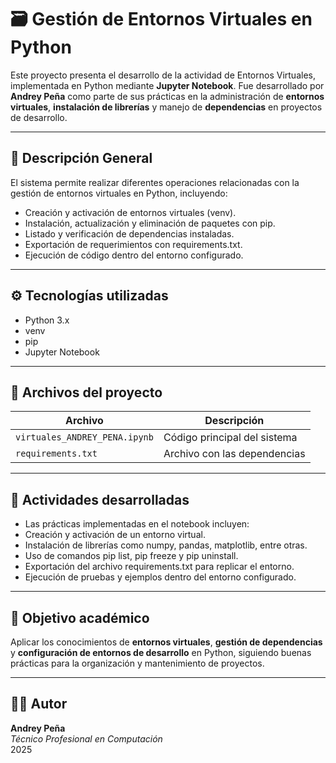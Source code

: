 # 🗃️ Gestión de Entornos Virtuales en Python

Este proyecto presenta el desarrollo de la actividad de Entornos Virtuales, implementada en Python mediante **Jupyter Notebook**.
Fue desarrollado por **Andrey Peña** como parte de sus prácticas en la administración de **entornos virtuales**, **instalación de librerías** y manejo de **dependencias** en proyectos de desarrollo.

---

## 🧩 Descripción General
El sistema permite realizar diferentes operaciones relacionadas con la gestión de entornos virtuales en Python, incluyendo:

- Creación y activación de entornos virtuales (venv).
- Instalación, actualización y eliminación de paquetes con pip.
- Listado y verificación de dependencias instaladas.
- Exportación de requerimientos con requirements.txt.
- Ejecución de código dentro del entorno configurado.

---

## ⚙️ Tecnologías utilizadas
- Python 3.x
- venv
- pip
- Jupyter Notebook

---

## 📁 Archivos del proyecto
| Archivo | Descripción |
|----------|-------------|
| `virtuales_ANDREY_PENA.ipynb` | Código principal del sistema |
| `requirements.txt` | Archivo con las dependencias|


---

## 💾 Actividades desarrolladas
- Las prácticas implementadas en el notebook incluyen:
- Creación y activación de un entorno virtual.
- Instalación de librerías como numpy, pandas, matplotlib, entre otras.
- Uso de comandos pip list, pip freeze y pip uninstall.
- Exportación del archivo requirements.txt para replicar el entorno.
- Ejecución de pruebas y ejemplos dentro del entorno configurado.

---

## 🧠 Objetivo académico
Aplicar los conocimientos de **entornos virtuales**, **gestión de dependencias** y **configuración de entornos de desarrollo** en Python, siguiendo buenas prácticas para la organización y mantenimiento de proyectos.

---

## 👨‍💻 Autor
**Andrey Peña**  
_Técnico Profesional en Computación_  
2025  
